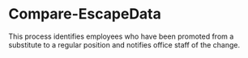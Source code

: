 # Compare-EscapeData
This process identifies employees who have been promoted from a substitute to a regular position and notifies office staff of the change.
